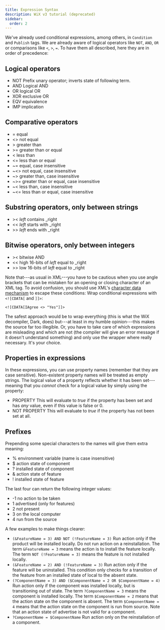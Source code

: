 ```yaml
---
title: Expression Syntax
description: WiX v3 tutorial (deprecated)
sidebar:
  order: 2
---
```


We've already used conditional expressions, among others, in `Condition` and `Publish` tags. We are already aware of logical operators like `NOT`, `AND`, `OR` or comparisons like `<`, `>`, `=`. To have them all described, here they are in order of precedence:

## Logical operators

* NOT
    Prefix unary operator; inverts state of following term.
* AND
    Logical AND
* OR
    logical OR
* XOR
    exclusive OR
* EQV
    equivalence
* IMP
    implication

## Comparative operators

* =
    equal
* \<>
    not equal
* \>
    greater than
* \>=
    greater than or equal
* \<
    less than
* \<=
    less than or equal
* ~=
    equal, case insensitive
* ~<>
    not equal, case insensitive
* ~>
    greater than, case insensitive
* ~>=
    greater than or equal, case insensitive
* ~<
    less than, case insensitive
* ~<=
    less than or equal, case insensitive

## Substring operators, only between strings

* \><
    _left_ contains _right
* \<<
    _left_ starts with _right
* \>>
    _left_ ends with _right

## Bitwise operators, only between integers

* \><
    bitwise AND
* \<<
    high 16-bits of _left_ equal to _right
* \>>
    low 16-bits of _left_ equal to _right

Note that---as usual in XML---you have to be cautious when you use angle brackets that can be mistaken for an opening or closing character of an XML tag. To avoid confusion, you should use XML's [character data mechanism](https://www.w3.org/TR/REC-xml/#sec-cdata-sect) to escape these conditions: Wrap conditional expressions with `<![CDATA[` and `]]>`:

    <![CDATA[IAgree <> "Yes"]]>

The safest approach would be to wrap everything (this is what the WiX decompiler, Dark, does) but---at least in my humble opinion---this makes the source far too illegible. Or, you have to take care of which expressions are misleading and which are not (the compiler will give an error message if it doesn't understand something) and only use the wrapper where really necessary. It's your choice.

## Properties in expressions

In these expressions, you can use property names (remember that they are case sensitive). Non-existent property names will be treated as empty strings. The logical value of a property reflects whether it has been set---meaning that you <em>cannot</em> check for a logical value by simply using the property:

* PROPERTY
    This will evaluate to _true_ if the property has been set and has _any_ value, even if this value is false or 0.
* NOT PROPERTY
    This will evaluate to _true_ if the property has not been set at all.

## Prefixes

Prepending some special characters to the names will give them extra meaning:

* %
    environment variable (name is case insensitive)
* $
    action state of component
* ?
    installed state of component
* &
    action state of feature
* !
    installed state of feature

The last four can return the following integer values:

* -1
    no action to be taken
* 1
    advertised (only for features)
* 2
    not present
* 3
    on the local computer
* 4
    run from the source

A few examples to make things clearer:

* `(&FeatureName = 3) AND NOT (!FeatureName = 3)`
    Run action only if the product will be installed locally. Do not run action on a reinstallation.
    The term `&FeatureName = 3` means the action is to install the feature locally.
    The term `NOT (!FeatureName = 3)` means the feature is not installed locally.
* `(&FeatureName = 2) AND (!FeatureName = 3)`
    Run action only if the feature will be uninstalled.
    This condition only checks for a transition of the feature from an installed state of local to the absent state.
* `(?ComponentName = 3) AND ($ComponentName = 2 OR $ComponentName = 4)`
    Run action only if the component was installed locally, but is transitioning out of state.
    The term `?ComponentName = 3` means the component is installed locally.
    The term `$ComponentName = 2` means that the action state on the component is absent.
    The term `$ComponentName = 4` means that the action state on the component is run from source. Note that an action state of advertise is not valid for a component.
* `?ComponentName = $ComponentName`
    Run action only on the reinstallation of a component.
